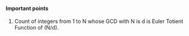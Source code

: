 #### Important points

1) Count of integers from 1 to N whose GCD with N is d is Euler Totient Function of (N/d).

